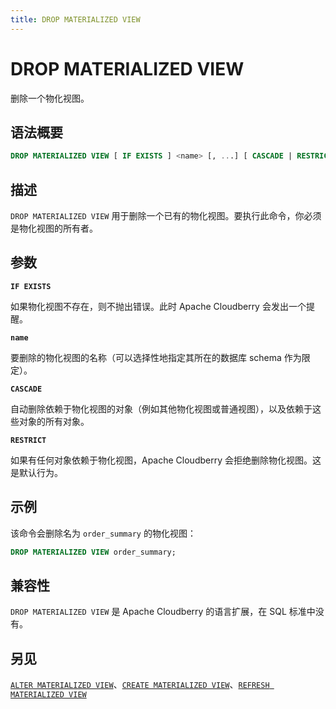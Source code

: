 ```yaml
---
title: DROP MATERIALIZED VIEW
---
```


# DROP MATERIALIZED VIEW

删除一个物化视图。

## 语法概要

```sql
DROP MATERIALIZED VIEW [ IF EXISTS ] <name> [, ...] [ CASCADE | RESTRICT ]
```

## 描述

`DROP MATERIALIZED VIEW` 用于删除一个已有的物化视图。要执行此命令，你必须是物化视图的所有者。

## 参数

**`IF EXISTS`**

如果物化视图不存在，则不抛出错误。此时 Apache Cloudberry 会发出一个提醒。

**`name`**

要删除的物化视图的名称（可以选择性地指定其所在的数据库 schema 作为限定）。

**`CASCADE`**

自动删除依赖于物化视图的对象（例如其他物化视图或普通视图），以及依赖于这些对象的所有对象。

**`RESTRICT`**

如果有任何对象依赖于物化视图，Apache Cloudberry 会拒绝删除物化视图。这是默认行为。

## 示例

该命令会删除名为 `order_summary` 的物化视图：

```sql
DROP MATERIALIZED VIEW order_summary;
```

## 兼容性

`DROP MATERIALIZED VIEW` 是 Apache Cloudberry 的语言扩展，在 SQL 标准中没有。

## 另见

[`ALTER MATERIALIZED VIEW`](https://github.com/cloudberrydb/cloudberrydb-site/blob/cbdb-doc-validation/docs/sql-stmts/alter-materialized-view.md)、[`CREATE MATERIALIZED VIEW`](https://github.com/cloudberrydb/cloudberrydb-site/blob/cbdb-doc-validation/docs/sql-stmts/create-materialized-view.md)、[`REFRESH MATERIALIZED VIEW`](https://github.com/cloudberrydb/cloudberrydb-site/blob/cbdb-doc-validation/docs/sql-stmts/refresh-materialized-view.md)
